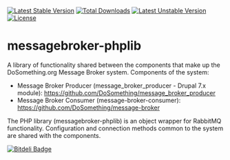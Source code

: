 [![Latest Stable Version](https://poser.pugx.org/dosomething/messagebroker-phplib/v/stable.svg)](https://packagist.org/packages/dosomething/messagebroker-phplib) [![Total Downloads](https://poser.pugx.org/dosomething/messagebroker-phplib/downloads.svg)](https://packagist.org/packages/dosomething/messagebroker-phplib) [![Latest Unstable Version](https://poser.pugx.org/dosomething/messagebroker-phplib/v/unstable.svg)](https://packagist.org/packages/dosomething/messagebroker-phplib) [![License](https://poser.pugx.org/dosomething/messagebroker-phplib/license.svg)](https://packagist.org/packages/dosomething/messagebroker-phplib)

messagebroker-phplib
====================

A library of functionality shared between the components that make up the DoSomething.org Message Broker system. Components of the system:

- Message Broker Producer (message_broker_producer - Drupal 7.x module): https://github.com/DoSomething/message_broker_producer
- Message Broker Consumer (message-broker-consumer): https://github.com/DoSomething/message-broker

The PHP library (messagebroker-phplib) is an object wrapper for RabbitMQ functionality. Configuration and connection methods common to the system are shared with the components.


[![Bitdeli Badge](https://d2weczhvl823v0.cloudfront.net/DoSomething/messagebroker-phplib/trend.png)](https://bitdeli.com/free "Bitdeli Badge")

